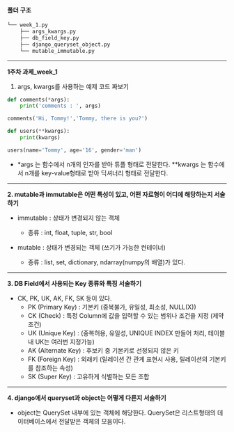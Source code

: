 #### **폴더 구조**
```bash
└── week_1.py
    ├── args_kwargs.py 
    ├── db_field_key.py 
    ├── django_queryset_object.py 
    └── mutable_immutable.py 
```
---
**1주차 과제_week_1**
 1. args, kwargs를 사용하는 예제 코드 짜보기

```python
def comments(*args):
    print('comments : ', args)

comments('Hi, Tommy!','Tommy, there is you?')

def users(**kwargs):
    print(kwargs)

users(name='Tommy', age='16', gender='man')
```
- *args 는 함수에서 n개의 인자를 받아 튜플 형태로 전달한다. **kwargs 는 함수에서 n개를 key-value형태로 받아 딕셔너리 형태로 전달한다. 
---
 **2. mutable과 immutable은 어떤 특성이 있고, 어떤 자료형이 어디에 해당하는지 서술하기**
 
 - immutable : 상태가 변경되지 않는 객체 
     - 종류 : int, float, tuple, str, bool

 - mutable : 상태가 변경되는 객체 (쓰기가 가능한 컨테이너)
    - 종류 : list, set, dictionary, ndarray(numpy의 배열)가 있다. 
---
 **3. DB Field에서 사용되는 Key 종류와 특징 서술하기**
- CK, PK, UK, AK, FK, SK 등이 있다. 
    - PK (Primary Key) : 기본키 (중복불가, 유일성, 최소성, NULL(X))
    - CK (Check) : 특정 Column에 값을 입력할 수 있는 범위나 조건을 지정 (제약 조건)
    - UK (Unique Key) : (중복허용, 유일성, UNIQUE INDEX 만들어 처리, 테이블 내 UK는 여러번 지정가능)
    - AK (Alternate Key) : 후보키 중 기본키로 선정되지 않은 키
    - FK (Foreign Key) : 외래키 (릴레이션 간 관계 표현시 사용, 릴레이션의 기본키를 참조하는 속성)
    - SK (Super Key) : 고유하게 식별하는 모든 조합
---
**4. django에서 queryset과 object는 어떻게 다른지 서술하기**
 - object는 QuerySet 내부에 있는 객체에 해당한다. QuerySet은 리스트형태의 데이터베이스에서 전달받은 객체의 모음이다.
